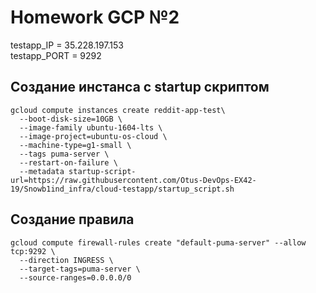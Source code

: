 # Homework GCP №2

testapp_IP = 35.228.197.153 \
testapp_PORT = 9292

## Создание инстанса с startup скриптом

```shell
gcloud compute instances create reddit-app-test\
  --boot-disk-size=10GB \
  --image-family ubuntu-1604-lts \
  --image-project=ubuntu-os-cloud \
  --machine-type=g1-small \
  --tags puma-server \
  --restart-on-failure \
  --metadata startup-script-url=https://raw.githubusercontent.com/Otus-DevOps-EX42-19/Snowb1ind_infra/cloud-testapp/startup_script.sh
```

## Создание правила

```shell
gcloud compute firewall-rules create "default-puma-server" --allow tcp:9292 \
  --direction INGRESS \
  --target-tags=puma-server \
  --source-ranges=0.0.0.0/0
```
